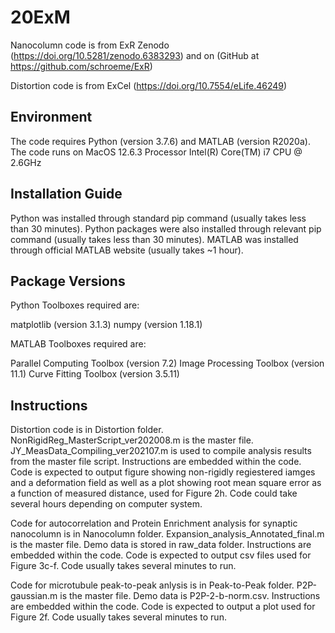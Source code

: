 # 20ExM

Nanocolumn code is from ExR Zenodo (https://doi.org/10.5281/zenodo.6383293) and on (GitHub at https://github.com/schroeme/ExR)

Distortion code is from ExCel (https://doi.org/10.7554/eLife.46249) 

## Environment

The code requires Python (version 3.7.6) and MATLAB (version R2020a). The code runs on MacOS 12.6.3 Processor Intel(R) Core(TM) i7 CPU @ 2.6GHz

## Installation Guide

Python was installed through standard pip command (usually takes less than 30 minutes). Python packages were also installed through relevant pip command (usually takes less than 30 minutes). 
MATLAB was installed through official MATLAB website (usually takes ~1 hour). 

## Package Versions

Python Toolboxes required are:

matplotlib (version 3.1.3)
numpy (version 1.18.1)

MATLAB Toolboxes required are:

Parallel Computing Toolbox (version 7.2)
Image Processing Toolbox (version 11.1)
Curve Fitting Toolbox (version 3.5.11)

## Instructions

Distortion code is in Distortion folder. NonRigidReg_MasterScript_ver202008.m is the master file. JY_MeasData_Compiling_ver202107.m is used to compile analysis results from the master file script. 
Instructions are embedded within the code. Code is expected to output figure showing non-rigidly regiestered iamges and a deformation field as well as a plot showing root mean square error as a function of measured distance, used for Figure 2h. Code could take several hours depending on computer system. 

Code for autocorrelation and Protein Enrichment analysis for synaptic nanocolumn is in Nanocolumn folder. Expansion_analysis_Annotated_final.m is the master file. Demo data is stored in raw_data folder. 
Instructions are embedded within the code. Code is expected to output csv files used for Figure 3c-f. Code usually takes several minutes to run. 

Code for microtubule peak-to-peak anlysis is in Peak-to-Peak folder. P2P-gaussian.m is the master file. Demo data is P2P-2-b-norm.csv. 
Instructions are embedded within the code. Code is expected to output a plot used for Figure 2f. Code usually takes several minutes to run. 
